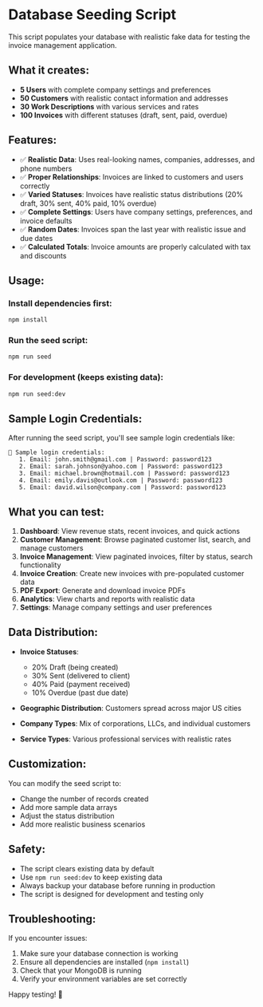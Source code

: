 # Database Seeding Script

This script populates your database with realistic fake data for testing the invoice management application.

## What it creates:

- **5 Users** with complete company settings and preferences
- **50 Customers** with realistic contact information and addresses
- **30 Work Descriptions** with various services and rates
- **100 Invoices** with different statuses (draft, sent, paid, overdue)

## Features:

- ✅ **Realistic Data**: Uses real-looking names, companies, addresses, and phone numbers
- ✅ **Proper Relationships**: Invoices are linked to customers and users correctly
- ✅ **Varied Statuses**: Invoices have realistic status distributions (20% draft, 30% sent, 40% paid, 10% overdue)
- ✅ **Complete Settings**: Users have company settings, preferences, and invoice defaults
- ✅ **Random Dates**: Invoices span the last year with realistic issue and due dates
- ✅ **Calculated Totals**: Invoice amounts are properly calculated with tax and discounts

## Usage:

### Install dependencies first:

```bash
npm install
```

### Run the seed script:

```bash
npm run seed
```

### For development (keeps existing data):

```bash
npm run seed:dev
```

## Sample Login Credentials:

After running the seed script, you'll see sample login credentials like:

```
🔑 Sample login credentials:
   1. Email: john.smith@gmail.com | Password: password123
   2. Email: sarah.johnson@yahoo.com | Password: password123
   3. Email: michael.brown@hotmail.com | Password: password123
   4. Email: emily.davis@outlook.com | Password: password123
   5. Email: david.wilson@company.com | Password: password123
```

## What you can test:

1. **Dashboard**: View revenue stats, recent invoices, and quick actions
2. **Customer Management**: Browse paginated customer list, search, and manage customers
3. **Invoice Management**: View paginated invoices, filter by status, search functionality
4. **Invoice Creation**: Create new invoices with pre-populated customer data
5. **PDF Export**: Generate and download invoice PDFs
6. **Analytics**: View charts and reports with realistic data
7. **Settings**: Manage company settings and user preferences

## Data Distribution:

- **Invoice Statuses**:

  - 20% Draft (being created)
  - 30% Sent (delivered to client)
  - 40% Paid (payment received)
  - 10% Overdue (past due date)

- **Geographic Distribution**: Customers spread across major US cities
- **Company Types**: Mix of corporations, LLCs, and individual customers
- **Service Types**: Various professional services with realistic rates

## Customization:

You can modify the seed script to:

- Change the number of records created
- Add more sample data arrays
- Adjust the status distribution
- Add more realistic business scenarios

## Safety:

- The script clears existing data by default
- Use `npm run seed:dev` to keep existing data
- Always backup your database before running in production
- The script is designed for development and testing only

## Troubleshooting:

If you encounter issues:

1. Make sure your database connection is working
2. Ensure all dependencies are installed (`npm install`)
3. Check that your MongoDB is running
4. Verify your environment variables are set correctly

Happy testing! 🚀

